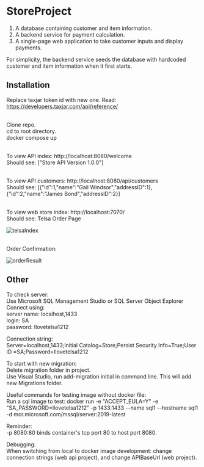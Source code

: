 # StoreProject

1. A database containing customer and item information.
2. A backend service for payment calculation.
3. A single-page web application to take customer inputs and display payments.

For simplicity, the backend service seeds the database with hardcoded customer and item information when it first starts.

## Installation

Replace taxjar token id with new one. Read: https://developers.taxjar.com/api/reference/

<br />Clone repo.
<br /> cd to root directory.
<br />docker compose up

<br />To view API index: http://localhost:8080/welcome
<br />Should see: ["Store API Version 1.0.0"]

<br />To view API customers: http://localhost:8080/api/customers
<br />Should see: [{"id":1,"name":"Gail Windsor","addressID":1},{"id":2,"name":"James Bond","addressID":2}]

<br />To view web store index: http://localhost:7070/
<br />Should see: Telsa Order Page

![telsaIndex](https://user-images.githubusercontent.com/6993716/165230296-0f7b87fe-2a66-4770-be98-04714c35c8f1.PNG)

<br />Order Confirmation:

![orderResult](https://user-images.githubusercontent.com/6993716/165857824-d6c8429b-ab15-42b6-bed9-055f7db4d18f.PNG)


## Other

To check server:
<br />Use Microsoft SQL Management Studio or SQL Server Object Explorer
<br />Connect using: 
<br />server name: localhost,1433 
<br />login: SA
<br />password: Ilovetelsa1212

Connection string:
<br />Server=localhost,1433;Initial Catalog=Store;Persist Security Info=True;User ID =SA;Password=Ilovetelsa1212

To start with new migration:
<br /> Delete migration folder in project.
<br /> Use Visual Studio, run add-migration initial in command line. This will add new Migrations folder.

Useful commands for testing image without docker file:
<br />Run a sql image to test:
docker run -e "ACCEPT_EULA=Y" -e "SA_PASSWORD=Ilovetelsa1212" -p 1433:1433 --name sql1 --hostname sql1 -d mcr.microsoft.com/mssql/server:2019-latest

Reminder:
<br />-p 8080:80 binds container's tcp port 80 to host port 8080.

Debugging:
<br /> When switching from local to docker image development: change connection strings (web api project), and change APIBaseUrl (web project).



